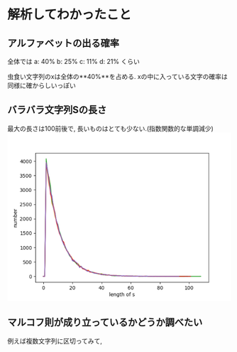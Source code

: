 # 解析してわかったこと

## アルファベットの出る確率
全体では
a: 40%
b: 25%
c: 11%
d: 21%
くらい

虫食い文字列のxは全体の**40%**を占める.
xの中に入っている文字の確率は同様に確からしいっぽい

## バラバラ文字列Sの長さ
最大の長さは100前後で, 長いものはとても少ない.(指数関数的な単調減少)
![](s_length_distribution.png)

## マルコフ則が成り立っているかどうか調べたい
例えば複数文字列に区切ってみて, 